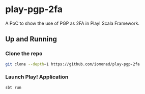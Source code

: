 # play-pgp-2fa
A PoC to show the use of PGP as 2FA in Play! Scala Framework.

## Up and Running

### Clone the repo
```bash
git clone --depth=1 https://github.com/iomonad/play-pgp-2fa
```

### Launch Play! Application
```bash
sbt run
```
